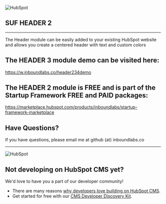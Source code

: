 ![HubSpot](https://cdn2.hubspot.net/hubfs/327485/HubSpot%20Wordmark%20-%20Full%20Color.png "HubSpot")
## SUF HEADER 2

---
The Header module can be easily added to your existing HubSpot website and allows you create a centered header with text and custom colors

## The HEADER 3 module demo can be visited here:

https://w.inboundlabs.co/header234demo

## The HEADER 2 module is FREE and is part of the Startup Framework FREE and PAID packages:

https://marketplace.hubspot.com/products/inboundlabs/startup-framework-marketplace

## Have Questions?

If you have questions, please email me at github (at) inboundlabs.co


---
![HubSpot](https://cdn2.hubspot.net/hubfs/327485/HubSpot%20Wordmark%20-%20Full%20Color.png "HubSpot")
## Not developing on HubSpot CMS yet?
We'd love to have you a part of our developer community!
  -  There are many reasons [why developers love building on HubSpot CMS](https://designers.hubspot.com/web-developers-love-hubspot-cms "Why develop on HubSpot CMS?").
  -  Get started for free with our [CMS Developer Discovery Kit](https://designers.hubspot.com/discoverykit "Get started building on HubSpot for free!"). 
